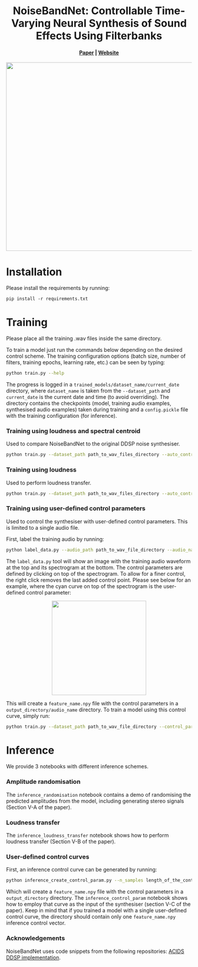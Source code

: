 <h1 align="center">NoiseBandNet: Controllable Time-Varying Neural Synthesis of Sound Effects Using Filterbanks
</h1>
<div align="center">

<h4>
        <a href="https://ieeexplore.ieee.org/abstract/document/10440034/" target="_blank">Paper</a> |  <a href="https://www.adrianbarahonarios.com/noisebandnet/" target="_blank">Website</a> </a>
    </h4>
    <p>
    </p>
</div>
<p align="center"><img src="https://www.adrianbarahonarios.com/files/NBN/nbn_arch.png" width="512" /></p>

# **Installation**
Please install the requirements by running:
```
pip install -r requirements.txt
```

# **Training**
Please place all the training .wav files inside the same directory. 

To train a model just run the commands below depending on the desired control scheme. The training configuration options (batch size, number of filters, training epochs, learning rate, etc.) can be seen by typing:

```bash
python train.py --help
```

The progress is logged in a `trained_models/dataset_name/current_date` directory, where `dataset_name` is taken from the `--dataset_path` and `current_date` is the current date and time (to avoid overriding). The directory contains the checkpoints (model, training audio examples, synthesised audio examples) taken during training and a `config.pickle` file with the training configuration (for inference). 


### **Training using loudness and spectral centroid**
Used to compare NoiseBandNet to the original DDSP noise synthesiser.
```bash
python train.py --dataset_path path_to_wav_files_directory --auto_control_params loudness centroid
```

### **Training using loudness**
Used to perform loudness transfer.

```bash
python train.py --dataset_path path_to_wav_files_directory --auto_control_params loudness
```
### **Training using user-defined control parameters**
Used to control the synthesiser with user-defined control parameters. This is limited to a single audio file.

First, label the training audio by running:

```bash
python label_data.py --audio_path path_to_wav_file_directory --audio_name name_of_the_audio_file --output_directory output_directory --feature_name name_of_the_labelled_feature --sampling_rate sampling_rate_of_the_audio
```

The `label_data.py` tool will show an image with the training audio waveform at the top and its spectrogram at the bottom. The control parameters are defined by clicking on top of the spectrogram. To allow for a finer control, the right click removes the last added control point. Please see below for an example, where the cyan curve on top of the spectrogram is the user-defined control parameter:

<p align="center"><img src="https://www.adrianbarahonarios.com/files/NBN/drill_ui.png" width="256" /></p>

This will create a `feature_name.npy` file with the control parameters in a `output_directory/audio_name` directory. To train a model using this control curve, simply run:

```bash
python train.py --dataset_path path_to_wav_file_directory --control_params_path output_directory/audio_name
```

# **Inference**

We provide 3 notebooks with different inference schemes.

### **Amplitude randomisation**

The `inference_randomisation` notebook contains a demo of randomising the predicted amplitudes from the model, including generating stereo signals (Section V-A of the paper).

### **Loudness transfer**

The `inference_loudness_transfer` notebook shows how to perform loudness transfer (Section V-B of the paper).

### **User-defined control curves**

First, an inference control curve can be generated by running:

```bash
python inference_create_control_param.py --n_samples length_of_the_control_signal --output_directory control_curve_directory --feature_name name_of_the_control_curve
```

Which will create a `feature_name.npy` file with the control parameters in a `output_directory` directory. The `inference_control_param` notebook shows how to employ that curve as the input of the synthesiser (section V-C of the paper). Keep in mind that if you trained a model with a single user-defined control curve, the directory should contain only one `feature_name.npy` inference control vector.


### Acknowledgements
NoiseBandNet uses code snippets from the following repositories: [ACIDS DDSP implementation](https://github.com/acids-ircam/ddsp_pytorch).